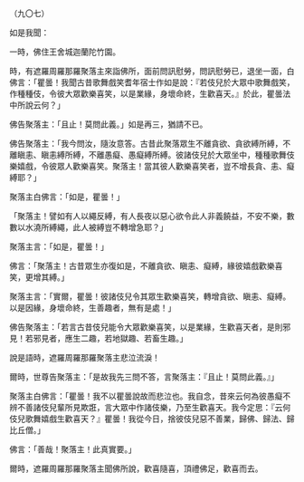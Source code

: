 （九〇七）

如是我聞：

一時，佛住王舍城迦蘭陀竹園。

時，有遮羅周羅那羅聚落主來詣佛所，面前問訊慰勞，問訊慰勞已，退坐一面，白佛言：「瞿曇！我聞古昔歌舞戲笑耆年宿士作如是說：『若伎兒於大眾中歌舞戲笑，作種種伎，令彼大眾歡樂喜笑，以是業緣，身壞命終，生歡喜天。』於此，瞿曇法中所說云何？」

佛告聚落主：「且止！莫問此義。」如是再三，猶請不已。

佛告聚落主：「我今問汝，隨汝意答。古昔此聚落眾生不離貪欲、貪欲縛所縛，不離瞋恚、瞋恚縛所縛，不離愚癡、愚癡縛所縛。彼諸伎兒於大眾坐中，種種歌舞伎樂嬉戲，令彼眾人歡樂喜笑。聚落主！當其彼人歡樂喜笑者，豈不增長貪、恚、癡縛耶？」

聚落主白佛言：「如是，瞿曇！」

「聚落主！譬如有人以繩反縛，有人長夜以惡心欲令此人非義饒益，不安不樂，數數以水澆所縛繩，此人被縛豈不轉增急耶？」

聚落主言：「如是，瞿曇！」

佛言：「聚落主！古昔眾生亦復如是，不離貪欲、瞋恚、癡縛，緣彼嬉戲歡樂喜笑，更增其縛。」

聚落主言：「實爾，瞿曇！彼諸伎兒令其眾生歡樂喜笑，轉增貪欲、瞋恚、癡縛。以是因緣，身壞命終，生善趣者，無有是處！」

佛告聚落主：「若言古昔伎兒能令大眾歡樂喜笑，以是業緣，生歡喜天者，是則邪見！若邪見者，應生二趣，若地獄趣、若畜生趣。」

說是語時，遮羅周羅那羅聚落主悲泣流淚！

爾時，世尊告聚落主：「是故我先三問不答，言聚落主：『且止！莫問此義。』」

聚落主白佛言：「瞿曇！我不以瞿曇說故而悲泣也。我自念，昔來云何為彼愚癡不辨不善諸伎兒輩所見欺誑，言大眾中作諸伎樂，乃至生歡喜天。我今定思：『云何伎兒歌舞嬉戲生歡喜天？』瞿曇！我從今日，捨彼伎兒惡不善業，歸佛、歸法、歸比丘僧。」

佛言：「善哉！聚落主！此真實要。」

爾時，遮羅周羅那羅聚落主聞佛所說，歡喜隨喜，頂禮佛足，歡喜而去。




